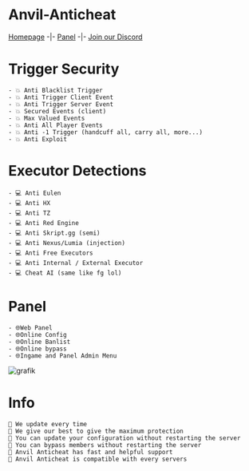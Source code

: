 # **Anvil-Anticheat**
[Homepage](https://anvilac.eu) -|- [Panel](https://anvilac.eu/panel) -|- [Join our Discord](https://discord.gg/anvilac)

# Trigger Security
```
- 💥 Anti Blacklist Trigger
- 💥 Anti Trigger Client Event
- 💥 Anti Trigger Server Event
- 💥 Secured Events (client)
- 💥 Max Valued Events
- 💥 Anti All Player Events
- 💥 Anti -1 Trigger (handcuff all, carry all, more...)
- 💥 Anti Exploit
```

# Executor Detections
```
- 💻 Anti Eulen
- 💻 Anti HX
- 💻 Anti TZ
- 💻 Anti Red Engine
- 💻 Anti Skript.gg (semi)
- 💻 Anti Nexus/Lumia (injection)
- 💻 Anti Free Executors
- 💻 Anti Internal / External Executor
- 💻 Cheat AI (same like fg lol)
```

# Panel
```
- 🌐Web Panel
- 🌐Online Config
- 🌐Online Banlist
- 🌐Online bypass
- 🌐Ingame and Panel Admin Menu
```
![grafik](https://github.com/Jeromebro06/Anvil-Anticheat/assets/127216397/6d46341f-9ab9-4c58-98b0-33b346754d2b)

# Info
```
📌 We update every time
📌 We give our best to give the maximum protection
📌 You can update your configuration without restarting the server
📌 You can bypass members without restarting the server
📌 Anvil Anticheat has fast and helpful support
📌 Anvil Anticheat is compatible with every servers
```
